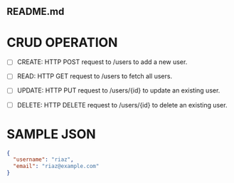 ## README.md

# CRUD OPERATION 

- [ ] CREATE: HTTP POST request to /users to add a new user.
- [ ] READ: HTTP GET request to /users to fetch all users.
- [ ] UPDATE: HTTP PUT request to /users/{id} to update an existing user.
- [ ] DELETE: HTTP DELETE request to /users/{id} to delete an existing user.



# SAMPLE JSON

```json
{
  "username": "riaz",
  "email": "riaz@example.com"
}
```
